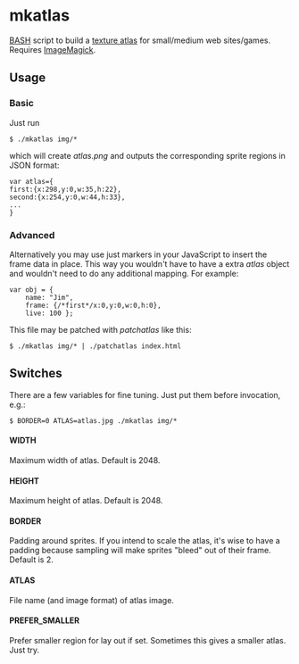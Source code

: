 mkatlas
=======

[BASH][1] script to build a [texture atlas][2] for small/medium web
sites/games. Requires [ImageMagick][3].

Usage
-----

### Basic

Just run

	$ ./mkatlas img/*

which will create _atlas.png_ and outputs the corresponding sprite regions
in JSON format:

	var atlas={
	first:{x:298,y:0,w:35,h:22},
	second:{x:254,y:0,w:44,h:33},
	...
	}

### Advanced

Alternatively you may use just markers in your JavaScript to insert the
frame data in place. This way you wouldn't have to have a extra _atlas_
object and wouldn't need to do any additional mapping. For example:

	var obj = {
		name: "Jim",
		frame: {/*first*/x:0,y:0,w:0,h:0},
		live: 100 };

This file may be patched with _patchatlas_ like this:

	$ ./mkatlas img/* | ./patchatlas index.html

Switches
--------

There are a few variables for fine tuning.
Just put them before invocation, e.g.:

	$ BORDER=0 ATLAS=atlas.jpg ./mkatlas img/*

#### WIDTH
Maximum width of atlas. Default is 2048.

#### HEIGHT
Maximum height of atlas. Default is 2048.

#### BORDER
Padding around sprites. If you intend to scale the atlas, it's wise to have
a padding because sampling will make sprites "bleed" out of their frame.
Default is 2.

#### ATLAS
File name (and image format) of atlas image.

#### PREFER_SMALLER
Prefer smaller region for lay out if set. Sometimes this gives a smaller
atlas. Just try.

[1]: http://en.wikipedia.org/wiki/Bash_(Unix_shell)
[2]: http://en.wikipedia.org/wiki/Texture_atlas
[3]: http://www.imagemagick.org/